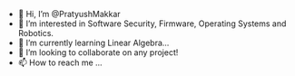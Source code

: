 - 👋 Hi, I’m @PratyushMakkar
- 👀 I’m interested in Software Security, Firmware, Operating Systems and Robotics.
- 🌱 I’m currently learning Linear Algebra...
- 💞️ I’m looking to collaborate on any project!
- 📫 How to reach me ...

<!---
PratyushMakkar/PratyushMakkar is a ✨ special ✨ repository because its `README.md` (this file) appears on your GitHub profile.
You can click the Preview link to take a look at your changes.
--->
